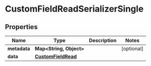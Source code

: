 

# CustomFieldReadSerializerSingle


## Properties

| Name | Type | Description | Notes |
|------------ | ------------- | ------------- | -------------|
|**metadata** | **Map&lt;String, Object&gt;** |  |  [optional] |
|**data** | [**CustomFieldRead**](CustomFieldRead.md) |  |  |



